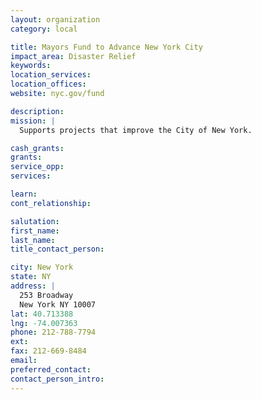 ```yaml
---
layout: organization
category: local

title: Mayors Fund to Advance New York City
impact_area: Disaster Relief
keywords: 
location_services: 
location_offices: 
website: nyc.gov/fund

description: 
mission: |
  Supports projects that improve the City of New York.

cash_grants: 
grants: 
service_opp: 
services: 

learn: 
cont_relationship: 

salutation: 
first_name: 
last_name: 
title_contact_person: 

city: New York
state: NY
address: |
  253 Broadway  
  New York NY 10007
lat: 40.713388
lng: -74.007363
phone: 212-788-7794
ext: 
fax: 212-669-8484
email: 
preferred_contact: 
contact_person_intro: 
---
```

